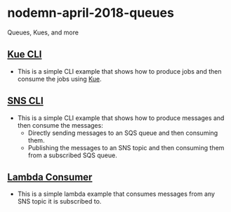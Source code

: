 # nodemn-april-2018-queues
Queues, Kues, and more

## [Kue CLI](https://github.com/Olson3R/nodemn-april-2018-queues/tree/master/kue_cli)
- This is a simple CLI example that shows how to produce jobs and then consume the jobs using [Kue](https://github.com/Automattic/kue).

## [SNS CLI](https://github.com/Olson3R/nodemn-april-2018-queues/tree/master/sns_cli)
- This is a simple CLI example that shows how to produce messages and then consume the messages:
  - Directly sending messages to an SQS queue and then consuming them.
  - Publishing the messages to an SNS topic and then consuming them from a subscribed SQS queue.
  
## [Lambda Consumer](https://github.com/Olson3R/nodemn-april-2018-queues/tree/master/lambda_consumer)
- This is a simple lambda example that consumes messages from any SNS topic it is subscribed to.
